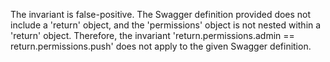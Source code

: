 The invariant is false-positive. The Swagger definition provided does not include a 'return' object, and the 'permissions' object is not nested within a 'return' object. Therefore, the invariant 'return.permissions.admin == return.permissions.push' does not apply to the given Swagger definition.
